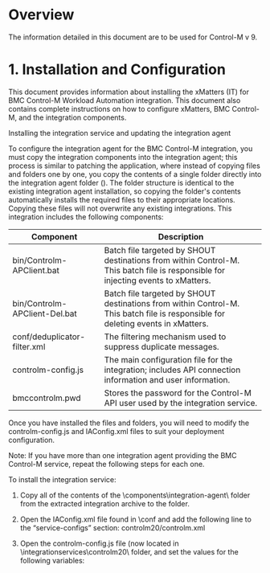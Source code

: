 # Overview

The information detailed in this document are to be used for Control-M v 9. 

# 1. Installation and Configuration

This document provides information about installing the xMatters (IT) for BMC Control-M Workload Automation integration. This document also contains complete instructions on how to configure xMatters, BMC Control-M, and the integration components.

Installing the integration service and updating the integration agent

To configure the integration agent for the BMC Control-M integration, you must copy the integration components into the integration agent; this process is similar to patching the application, where instead of copying files and folders one by one, you copy the contents of a single folder directly into the integration agent folder (<IAHOME>). The folder structure is identical to the existing integration agent installation, so copying the folder's contents automatically installs the required files to their appropriate locations. Copying these files will not overwrite any existing integrations. This integration includes the following components:

| Component                     | Description                                                                                                                       |
|-------------------------------|-----------------------------------------------------------------------------------------------------------------------------------|
| bin/Controlm-APClient.bat     | Batch file targeted by SHOUT destinations from within Control-M. This batch file is responsible for injecting events to xMatters. |
| bin/Controlm-APClient-Del.bat | Batch file targeted by SHOUT destinations from within Control-M. This batch file is responsible for deleting events in xMatters.  |
| conf/deduplicator-filter.xml  | The filtering mechanism used to suppress duplicate messages.                                                                      |
| controlm-config.js            | The main configuration file for the integration; includes API connection information and user information.                        |
| bmccontrolm.pwd               | Stores the password for the Control-M API user used by the integration service.                                                   |



Once you have installed the files and folders, you will need to modify the controlm-config.js and IAConfig.xml files to suit your deployment configuration.

Note: If you have more than one integration agent providing the BMC Control-M service, repeat the following steps for each one.

To install the integration service:

1. Copy all of the contents of the \components\integration-agent\ folder from the extracted integration archive to the <IAHOME> folder.

2. Open the IAConfig.xml file found in <IAHOME>\conf and add the following line to the “service-configs” section: <path>controlm20/controlm.xml</path>

3. Open the controlm-config.js file (now located in <IAHOME>\integrationservices\controlm20\ folder, and set the values for the following variables:
